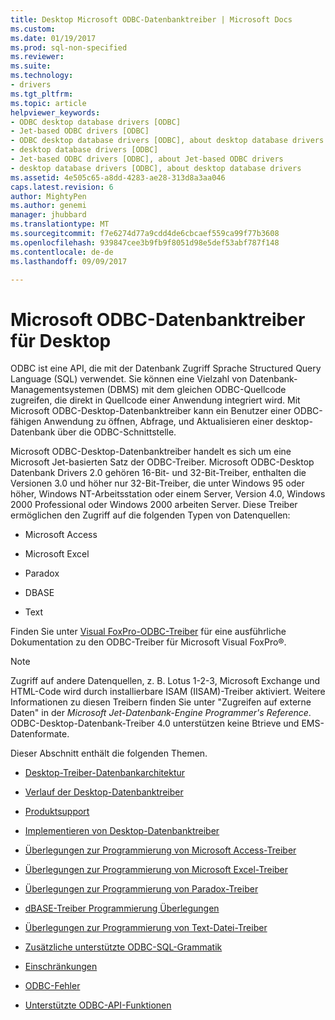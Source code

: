 ```yaml
---
title: Desktop Microsoft ODBC-Datenbanktreiber | Microsoft Docs
ms.custom: 
ms.date: 01/19/2017
ms.prod: sql-non-specified
ms.reviewer: 
ms.suite: 
ms.technology:
- drivers
ms.tgt_pltfrm: 
ms.topic: article
helpviewer_keywords:
- ODBC desktop database drivers [ODBC]
- Jet-based ODBC drivers [ODBC]
- ODBC desktop database drivers [ODBC], about desktop database drivers
- desktop database drivers [ODBC]
- Jet-based ODBC drivers [ODBC], about Jet-based ODBC drivers
- desktop database drivers [ODBC], about desktop database drivers
ms.assetid: 4e505c65-a8dd-4283-ae28-313d8a3aa046
caps.latest.revision: 6
author: MightyPen
ms.author: genemi
manager: jhubbard
ms.translationtype: MT
ms.sourcegitcommit: f7e6274d77a9cdd4de6cbcaef559ca99f77b3608
ms.openlocfilehash: 939847cee3b9fb9f8051d98e5def53abf787f148
ms.contentlocale: de-de
ms.lasthandoff: 09/09/2017

---
```

# <a name="microsoft-odbc-desktop-database-drivers"></a>Microsoft ODBC-Datenbanktreiber für Desktop
ODBC ist eine API, die mit der Datenbank Zugriff Sprache Structured Query Language (SQL) verwendet. Sie können eine Vielzahl von Datenbank-Managementsystemen (DBMS) mit dem gleichen ODBC-Quellcode zugreifen, die direkt in Quellcode einer Anwendung integriert wird. Mit Microsoft ODBC-Desktop-Datenbanktreiber kann ein Benutzer einer ODBC-fähigen Anwendung zu öffnen, Abfrage, und Aktualisieren einer desktop-Datenbank über die ODBC-Schnittstelle.  
  
 Microsoft ODBC-Desktop-Datenbanktreiber handelt es sich um eine Microsoft Jet-basierten Satz der ODBC-Treiber. Microsoft ODBC-Desktop Datenbank Drivers 2.0 gehören 16-Bit- und 32-Bit-Treiber, enthalten die Versionen 3.0 und höher nur 32-Bit-Treiber, die unter Windows 95 oder höher, Windows NT-Arbeitsstation oder einem Server, Version 4.0, Windows 2000 Professional oder Windows 2000 arbeiten Server. Diese Treiber ermöglichen den Zugriff auf die folgenden Typen von Datenquellen:  
  
-   Microsoft Access  
  
-   Microsoft Excel  
  
-   Paradox  
  
-   DBASE  
  
-   Text  
  
 Finden Sie unter [Visual FoxPro-ODBC-Treiber](../../odbc/microsoft/visual-foxpro-odbc-driver.md) für eine ausführliche Dokumentation zu den ODBC-Treiber für Microsoft Visual FoxPro®.  
  
> [!NOTE]  
>  Zugriff auf andere Datenquellen, z. B. Lotus 1-2-3, Microsoft Exchange und HTML-Code wird durch installierbare ISAM (IISAM)-Treiber aktiviert. Weitere Informationen zu diesen Treibern finden Sie unter "Zugreifen auf externe Daten" in der *Microsoft Jet-Datenbank-Engine Programmer's Reference*. ODBC-Desktop-Datenbank-Treiber 4.0 unterstützen keine Btrieve und EMS-Datenformate.  
  
 Dieser Abschnitt enthält die folgenden Themen.  
  
-   [Desktop-Treiber-Datenbankarchitektur](../../odbc/microsoft/desktop-database-drivers-architecture.md)  
  
-   [Verlauf der Desktop-Datenbanktreiber](../../odbc/microsoft/history-of-the-desktop-database-drivers.md)  
  
-   [Produktsupport](../../odbc/microsoft/product-support.md)  
  
-   [Implementieren von Desktop-Datenbanktreiber](../../odbc/microsoft/implementing-desktop-database-drivers.md)  
  
-   [Überlegungen zur Programmierung von Microsoft Access-Treiber](../../odbc/microsoft/microsoft-access-driver-programming-considerations.md)  
  
-   [Überlegungen zur Programmierung von Microsoft Excel-Treiber](../../odbc/microsoft/microsoft-excel-driver-programming-considerations.md)  
  
-   [Überlegungen zur Programmierung von Paradox-Treiber](../../odbc/microsoft/paradox-driver-programming-considerations.md)  
  
-   [dBASE-Treiber Programmierung Überlegungen](../../odbc/microsoft/dbase-driver-programming-considerations.md)  
  
-   [Überlegungen zur Programmierung von Text-Datei-Treiber](../../odbc/microsoft/text-file-driver-programming-considerations.md)  
  
-   [Zusätzliche unterstützte ODBC-SQL-Grammatik](../../odbc/microsoft/additional-supported-odbc-sql-grammar.md)  
  
-   [Einschränkungen](../../odbc/microsoft/limitations.md)  
  
-   [ODBC-Fehler](../../odbc/microsoft/odbc-errors.md)  
  
-   [Unterstützte ODBC-API-Funktionen](../../odbc/microsoft/supported-odbc-api-functions.md)
